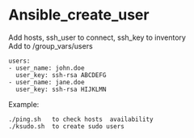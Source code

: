 # Ansible_create_user

Add hosts, ssh_user to connect, ssh_key to inventory  
Add to /group_vars/users  
```
users:
- user_name: john.doe
  user_key: ssh-rsa ABCDEFG
- user_name: jane.doe
  user_key: ssh-rsa HIJKLMN
```  
Example:  
```
./ping.sh	to check hosts  availability
./ksudo.sh	to create sudo users
```
